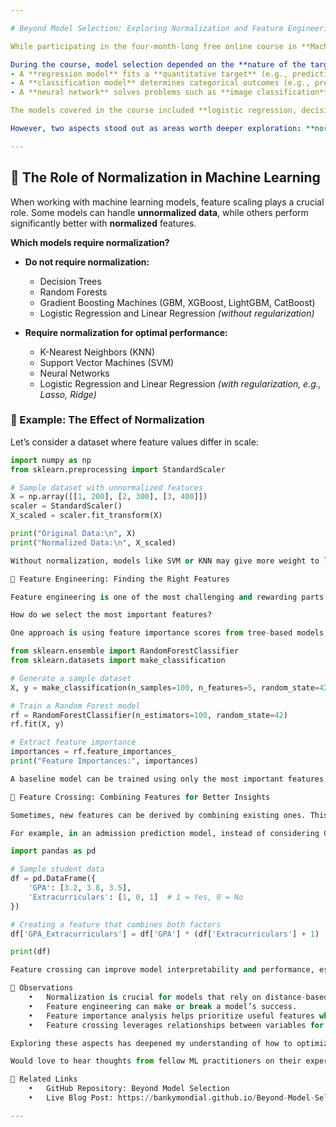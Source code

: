 ```yaml
---

# Beyond Model Selection: Exploring Normalization and Feature Engineering  

While participating in the four-month-long free online course in **Machine Learning Zoomcamp** delivered by **DataTalks**, I learned that as an ML practitioner, a significant portion of time is spent constructing datasets and performing feature engineering. The process of exploring, describing, and analyzing datasets reveals inadequacies that must be addressed to improve data quality. Nothing beats a high-quality dataset.  

During the course, model selection depended on the **nature of the target variable**:  
- A **regression model** fits a **quantitative target** (e.g., predicting house prices).  
- A **classification model** determines categorical outcomes (e.g., predicting whether a student gets admitted to college based on academic and extracurricular characteristics).  
- A **neural network** solves problems such as **image classification**.  

The models covered in the course included **logistic regression, decision trees, random forests, gradient boosting, and XGBoost**, with a focus on tuning hyperparameters to optimize performance.  

However, two aspects stood out as areas worth deeper exploration: **normalization in machine learning** and **feature engineering strategies**.

---
```


## 🔹 The Role of Normalization in Machine Learning  

When working with machine learning models, feature scaling plays a crucial role. Some models can handle **unnormalized data**, while others perform significantly better with **normalized** features.  

**Which models require normalization?**  

- **Do not require normalization:**  
  - Decision Trees  
  - Random Forests  
  - Gradient Boosting Machines (GBM, XGBoost, LightGBM, CatBoost)  
  - Logistic Regression and Linear Regression *(without regularization)*  

- **Require normalization for optimal performance:**  
  - K-Nearest Neighbors (KNN)  
  - Support Vector Machines (SVM)  
  - Neural Networks  
  - Logistic Regression and Linear Regression *(with regularization, e.g., Lasso, Ridge)*  

### 🔹 Example: The Effect of Normalization  

Let’s consider a dataset where feature values differ in scale:  

```python
import numpy as np
from sklearn.preprocessing import StandardScaler

# Sample dataset with unnormalized features
X = np.array([[1, 200], [2, 300], [3, 400]])
scaler = StandardScaler()
X_scaled = scaler.fit_transform(X)

print("Original Data:\n", X)
print("Normalized Data:\n", X_scaled)

Without normalization, models like SVM or KNN may give more weight to larger-scale features, leading to biased learning. Normalization ensures equal contribution from all features, improving performance and interpretability.

🔹 Feature Engineering: Finding the Right Features

Feature engineering is one of the most challenging and rewarding parts of training a model. Adding irrelevant features can introduce noise and reduce model performance.

How do we select the most important features?

One approach is using feature importance scores from tree-based models:

from sklearn.ensemble import RandomForestClassifier
from sklearn.datasets import make_classification

# Generate a sample dataset
X, y = make_classification(n_samples=100, n_features=5, random_state=42)

# Train a Random Forest model
rf = RandomForestClassifier(n_estimators=100, random_state=42)
rf.fit(X, y)

# Extract feature importance
importances = rf.feature_importances_
print("Feature Importances:", importances)

A baseline model can be trained using only the most important features, and additional features can be added iteratively to check for improvements in performance metrics like ROC AUC, Recall, Precision, and F1-score.

🔹 Feature Crossing: Combining Features for Better Insights

Sometimes, new features can be derived by combining existing ones. This is known as feature crossing, where domain knowledge plays a crucial role.

For example, in an admission prediction model, instead of considering GPA and extracurriculars separately, we might create a new feature:

import pandas as pd

# Sample student data
df = pd.DataFrame({
    'GPA': [3.2, 3.8, 3.5],
    'Extracurriculars': [1, 0, 1]  # 1 = Yes, 0 = No
})

# Creating a feature that combines both factors
df['GPA_Extracurriculars'] = df['GPA'] * (df['Extracurriculars'] + 1)

print(df)

Feature crossing can improve model interpretability and performance, especially when the right domain knowledge is applied.

🔹 Observations
	•	Normalization is crucial for models that rely on distance-based calculations, ensuring features contribute equally.
	•	Feature engineering can make or break a model’s success.
	•	Feature importance analysis helps prioritize useful features while removing irrelevant ones.
	•	Feature crossing leverages relationships between variables for better predictive power.

Exploring these aspects has deepened my understanding of how to optimize models beyond just selecting algorithms.

Would love to hear thoughts from fellow ML practitioners on their experiences with these techniques! 🚀

🔗 Related Links
	•	GitHub Repository: Beyond Model Selection
	•	Live Blog Post: https://bankymondial.github.io/Beyond-Model-Selection/

---
